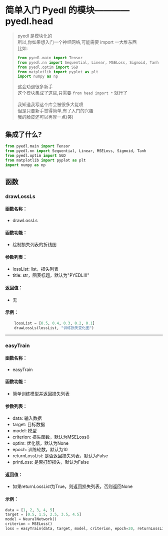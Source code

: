 # 简单入门 Pyedl 的模块————pyedl.head

> pyedl 是模块化的  
> 所以,你如果想入门一个神经网络,可能需要 import 一大堆东西<br>
> 比如:
>
> ```python
> from pyedl.main import Tensor
> from pyedl.nn import Sequential, Linear, MSELoss, Sigmoid, Tanh
> from pyedl.optim import SGD
> from matplotlib import pyplot as plt
> import numpy as np
> ```
>
> 这会劝退很多新手  
> 这个模块集成了这些,只需要 `from head import *` 就行了<br>  
> 我知道我写这个库会被很多大佬喷  
> 但是只要新手觉得简单,有了入门的兴趣  
> 我的脸皮还可以再厚一点(笑)

## 集成了什么?

```python
from pyedl.main import Tensor
from pyedl.nn import Sequential, Linear, MSELoss, Sigmoid, Tanh
from pyedl.optim import SGD
from matplotlib import pyplot as plt
import numpy as np
```

## 函数

### drawLossLs

#### 函数名称：

- drawLossLs

#### 函数功能：

- 绘制损失列表的折线图

#### 参数列表：

- lossList: list，损失列表
- title: str，图表标题，默认为"PYEDL!!!"

#### 返回值：

- 无

#### 示例：

```python
    lossList = [0.5, 0.4, 0.3, 0.2, 0.1]
    drawLossLs(lossList, "训练损失变化图")
```
---
### easyTrain

#### 函数名称：

- easyTrain

#### 函数功能：

- 简单训练模型并返回损失列表

#### 参数列表：

- data: 输入数据
- target: 目标数据
- model: 模型
- criterion: 损失函数，默认为MSELoss()
- optim: 优化器，默认为None
- epoch: 训练轮数，默认为10
- returnLossList: 是否返回损失列表，默认为False
- printLoss: 是否打印损失，默认为False

#### 返回值：

- 如果returnLossList为True，则返回损失列表，否则返回None

#### 示例：

```python
data = [1, 2, 3, 4, 5]
target = [0.5, 1.5, 2.5, 3.5, 4.5]
model = NeuralNetwork()
criterion = MSELoss()
loss = easyTrain(data, target, model, criterion, epoch=20, returnLossList=True, printLoss=True)

